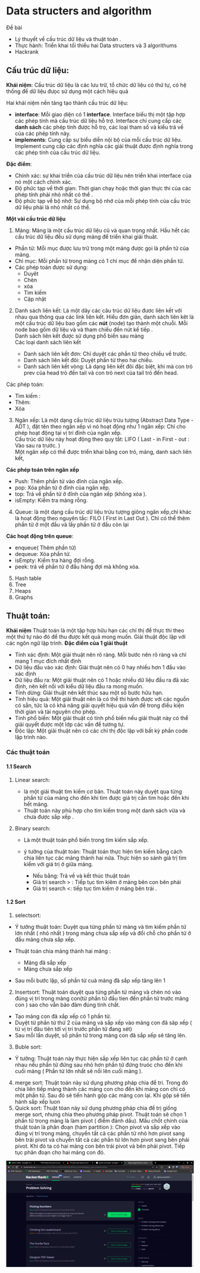 # Data structers and algorithm 

Đề bài 
- Lý thuyết về cấu trúc dữ liệu và thuật toán .
- Thực hành: Triển khai tối thiểu hai Data structers và 3 algorithums
- Hackrank 

## Cấu trúc dữ liệu: 

**Khái niệm**: Cấu trúc dữ liệu  là các lưu trữ, tổ chức dữ liệu có thứ tự, có hệ thống để dữ liệu đưọc sử dụng một cách hiệu quả 

Hai khái niệm nền tảng tạo thành cấu trúc dữ liệu: 
- **interface**: Mỗi giao diện có 1 **interface**. Interface biểu thị một tập hợp các phép tính mà cấu trúc dữ liệu hỗ trợ. Interface chỉ cung cấp các **danh sách** các phép tinh được hỗ trọ, các loại tham số và kiểu trả về của các phép tính này. 
- **implements**: Cung cấp sự biểu diễn nội bộ của mỗi cấu trúc dữ liệu. Implement cung cấp các định nghĩa các giải thuật được định nghĩa trong các phép tính của cấu trúc dữ liệu. 

**Đặc điểm**: 
- Chính  xác: sự khai triển của cấu trúc dữ liệu nên triển khai interface của nó một cách chính xác. 
- Độ phức tạp về thời gian: Thời gian chạy hoặc thời gian thực thi của các phép tính phải nhỏ nhất có thể . 
- Độ phức tạp về bộ nhớ: Sự dụng bộ nhớ của mỗi phép tính của cấu trúc dữ liệu phải là nhỏ nhất có thể.

**Một vài cấu trúc dữ liệu**

1. Mảng: 
Mảng là một cấu trúc dữ liệu cũ và quan trọng nhất. Hầu hết các cấu trúc dữ liệu đều sử dụng mảng để triển khai giải thuât. 
- Phần tử: Mỗi mục được lưu trữ trong một mảng được gọi là phần tử của mảng. 
- Chỉ mục: Mỗi phần tử trong mảng có 1 chỉ mục để nhận diện phần tử.
- Các phép toán được sử dụng: 
   - Duyêt
   - Chèn 
   - xóa 
   - Tìm kiếm 
   - Cập nhật 
2. Danh sách liên kết:
Là một dãy các câu trúc dữ liệu đươc liên kết với nhau qua thông qua các link liên kết. Hiểu đơn giản, danh sách liên kêt là một cấu trúc dữ liệu bao gồm các **nút** (node) tạo thành một chuỗi. Mỗi node bao gồm dữ liệu và và tham chiếu đến nút kế tiếp .  
Danh sách liên kết được sử dụng phổ biến sau mảng  
Các loại danh sách liên kết  

   - Danh sách liên kết đơn: Chỉ duyệt các phần tử theo chiều về trước.
   - Danh sách liên kết đôi: Duyệt phần tử theo hai chiều.
   - Danh sách liên kết vòng: Là dạng liên kết đôi đặc biệt, khi mà con trỏ prev của head trỏ đến tail và con trỏ next của tail trỏ đến head.  

Các phép toán:

   - Tìm kiếm : 
   - Thêm:
   - Xóa
3. Ngăn xếp: Là một dạng cấu trúc dữ liệu trừu tượng (Abstract Data Type - ADT ), đặt tên theo ngăn xếp 
vì nó hoạt động như 1 ngăn xếp: Chỉ cho phép hoạt động tại vị trí đỉnh của ngăn xếp.  
Cấu trúc dữ liệu này hoạt động theo quy tắt: LIFO ( Last - in First - out : Vào sau ra trước. )  
Một ngăn xếp có thể được triển khai bằng con trỏ, mảng, danh sách liên kết,  

  **Các phép toán trên ngăn xếp**
  
   - Push: Thêm phần tử vào đỉnh của ngăn xếp.
   - pop: Xóa phần tử ở đỉnh của ngăn xếp.
   - top: Trả về phần tử ở đỉnh của ngăn xếp (không xóa ).
   - isEmpty: Kiểm tra mảng rỗng.
4. Queue: là một dạng cấu  trúc dữ liệu trừu tượng giông ngăn xếp,chỉ khác là hoạt động theo nguyên tắc: FILO ( First in Last Out ). 
Chỉ có thể thêm phần tử ở một đầu và lấy phần tử ở đầu còn lại 

  **Các hoạt động trên queue**: 
  - enqueue( Thêm phần tử)
  - dequeue: Xóa phần tử.
  - isEmpty: Kiểm tra hàng đợi rỗng.
  - peek: trả về phần tử ở đầu hàng đợi mà không xóa.  

5. Hash table 
5. Tree
6. Heaps
7. Graphs

## Thuật toán: 

**Khái niệm** Thuật toán là một tập hợp hữu hạn các chỉ thị để thực thi theo một thứ tự 
nào đó để thu được kết quả mong muốn. Giải thuật độc lập với các ngôn ngữ lập trình. 
**Đặc điểm của 1 giải thuật**
- Tính xác định: Một giải thuật nên rõ ràng. Mỗi bước nên rõ ràng và chỉ mang 1 mục đích nhất định 
- Dữ liệu đầu vào xác định: Giải thuật nên có 0 hay nhiều hơn 1 đầu vào xác định 
- Dữ liệu đầu ra: Một giải thuật nên có 1 hoặc nhiều dữ liệu đầu ra đã xác định, nên kết nối với kiểu dữ liệu đầu ra mong muốn. 
- Tính dừng: Giải thuật nên kết thúc sau một số bước hữu hạn. 
- Tính hiệu quả: Một giải thuật nên là có thể thi hành được với các nguồn có sẵn, tức là có khả năng giải quyết hiệu quả vấn đề trong điều kiện thời gian và tài nguyên cho phép.
- Tính phổ biến: Một giải thuật có tính phổ biến nếu giải thuật này có thể giải quyết được một lớp các vấn đề tương tự.
- Độc lập: Một giải thuật nên có các chỉ thị độc lập với bất kỳ phần code lập trình nào.

### Các thuật toán 

#### 1.1 Search 

1. Linear search: 
   - là một giải thuật tìm kiếm cơ bản. Thuật toán này duyệt qua từng phần tử của mảng cho đến khi tìm được giá trị cần tìm hoặc đến khi hết mảng.
   - Thuật toán này phù hợp cho tìm kiểm trong một danh sách vừa và chưa được sắp xếp . 
2. Binary search:

   - Là một thuật toán phổ biến trong tìm kiếm sắp xếp. 
   - ý tưởng của thuật toán: Thuật toán thực hiện tìm kiếm bằng cách chia liên tục các mảng thành hai nửa. Thực hiện so sánh giá trị tìm kiếm với giá trị ở giữa mảng. 
     
       - Nếu bằng: Trả về và kết thúc thuật toán 
       - Giá trị search > : Tiếp tục tìm kiêm ở mảng bên con bên phải 
       - Giá trị search <: tiếp tục tìm kiếm ở mảng bên trái .  
   
#### 1.2 Sort 

1. selectsort: 
- Ý tưởng thuật toán: Duyệt qua từng phần tử mảng và tìm kiếm phần tử lớn nhất ( nhỏ nhất ) trong mảng chưa sắp xếp và đổi chỗ cho phần tử ở đầu mảng chưa sắp xếp.
- Thuật toán chia mảng thành hai mảng :

  - Mảng đã sắp xếp 
  - Mảng chưa sắp xếp 
- Sau mỗi bước lặp, số phần tử cuả mảng đã sắp xếp tăng lên 1  

2. Insertsort: Thuật toán duyệt qua từng phần tử mảng và chèn nó vào đúng vị trí trong mảng con(từ phần tử đầu tien đến phần tử trước mảng con ) sao cho vẫn bảo đảm đúng tính chất.
- Tạo mảng con đã xắp xếp có 1 phần tử.
- Duyệt từ phần tử thứ 2 của mảng và sắp xếp vào mảng con đã săp xếp ( từ vị trí đâu tiên tới vị trí trước phần tử đang xét)
- Sau mỗi lần duyệt, số phần  tử trong mảng con đã sắp xếp sẽ tăng lên. 
3. Buble sort: 
- Ý tưởng: Thuật toán này thực hiện sắp xếp liên tục các phần tử ở cạnh nhau 
nếu phần tử đứng sau nhỏ hơn phần tử đứng truóc cho đến khi cuối mảng ( Phần tử lớn nhất sẽ nổi lên cuối mảng ). 

4. merge sort: Thuật toán này sử dụng phương pháp chia để tri. Trong đó chia liên tiếp mảng thành các mảng con cho đến khi mảng con chỉ có một phần tử. 
Sau đó sẽ tiến hành gộp các mảng con lại. Khi gộp sẽ tiến hành sắp xếp luon 
5. Quick sort: Thuật tóan này sử dụng phương pháp chia để trị giống merge sort, nhưng chia theo phương pháp
pivot. 
Thuật toán sẽ chọn 1 phần tử trong mảng là làm pivot ( điểm đánh dấu). Mấu chốt chính của thuật toán là phân đoạn (hàm partition ): Chọn pivot và sắp xếp vào đúng vị trí trong mảng, 
chuyển tất cả các phần tử nhỏ hơn pivot sang bên trái pivot và chuyển tất cả các phần tử lớn hơn pivot sang bên phải pivot. Khi đó ta có hai mảng con bên trái pivot và bên phải pivot. Tiếp tục phân đoạn cho hai mảng con đó.   


![hackrank](./hackrank.png)